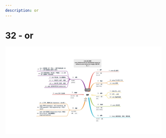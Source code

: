 ```yaml
---
description: or
---
```


# 32 - or



![Image text](https://raw.githubusercontent.com/rulinma/ai-word/master/images/32-or.jpg)



